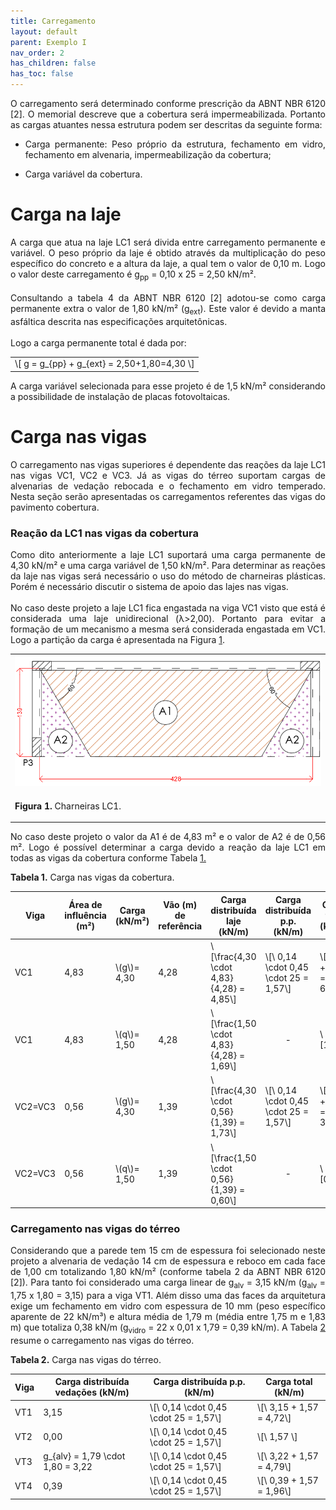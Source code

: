 ```yaml
---
title: Carregamento
layout: default
parent: Exemplo I
nav_order: 2
has_children: false
has_toc: false
---
```


<!--Don't delete this script-->
<script src = "https://polyfill.io/v3/polyfill.min.js?features=es6"></script>
<script id = "MathJax-script" async src="https://cdn.jsdelivr.net/npm/mathjax@3/es5/tex-mml-chtml.js"></script>
<!--Don't delete this script-->

<p align = "justify">
O carregamento será determinado conforme prescrição da ABNT NBR 6120 [2]. O memorial descreve que a cobertura será impermeabilizada. Portanto as cargas atuantes nessa estrutura podem ser descritas da seguinte forma:
</p>

<ul>
<li><p align = "justify">Carga permanente: Peso próprio da estrutura, fechamento em vidro, fechamento em alvenaria, impermeabilização da cobertura;</p></li>
<li><p align = "justify">Carga variável da cobertura.</p></li>
</ul>

<h1>Carga na laje</h1> 

<p align = "justify">
A carga que atua na laje LC1 será divida entre carregamento permanente e variável. O peso próprio da laje é obtido através da multiplicação do peso específico do concreto e a altura da laje, a qual tem o valor de 0,10 m. Logo o valor deste carregamento é g<sub>pp</sub> = 0,10 x 25 = 2,50 kN/m².
<br><br>
Consultando a tabela 4 da ABNT NBR 6120 [2] adotou-se como carga permanente extra o valor de 1,80 kN/m² (g<sub>ext</sub>). Este valor é devido a manta asfáltica descrita nas especificações arquitetônicas.
<br><br>
Logo a carga permanente total é dada por:
</p>

<table border = "0" style = "width:100%">
    <tr>
        <td>\[ g = g_{pp} + g_{ext} = 2,50+1,80=4,30 \]</td>
    </tr>
</table>

<p align = "justify">
A carga variável selecionada para esse projeto é de 1,5 kN/m² considerando a possibilidade de instalação de placas fotovoltaicas.
</p>

<h1>Carga nas vigas</h1> 

<p align = "justify">
O carregamento nas vigas superiores é dependente das reações da laje LC1 nas vigas VC1, VC2 e VC3. Já as vigas do térreo suportam cargas de alvenarias de vedação rebocada e o fechamento em vidro temperado. Nesta seção serão apresentadas os carregamentos referentes das vigas do pavimento cobertura.
</p>

<h3>Reação da LC1 nas vigas da cobertura</h3> 

<p align = "justify">
Como dito anteriormente a laje LC1 suportará uma carga permanente de 4,30 kN/m² e uma carga variável de 1,50 kN/m². Para determinar as reações da laje nas vigas será necessário o uso do método de charneiras plásticas. Porém é necessário discutir o sistema de apoio das lajes nas vigas.
<br><br>
No caso deste projeto a laje LC1 fica engastada na viga VC1 visto que está é considerada uma laje unidirecional (λ>2,00). Portanto para evitar a formação de um mecanismo a mesma será considerada engastada em VC1. Logo a partição da carga é apresentada na Figura <a href="#fig1">1</a>.
</p>

<table border = "0" style = "width:100%">
  <tr>
    <td><center><img src = "assets/images/charneiras.png" width = "100%"></center></td>
  </tr>
  <tr>
    <td><center><p align = "justify" id = "fig1"><b>Figura 1.</b> Charneiras LC1.</p></center></td>
  </tr>
</table>

<p align = "justify">
No caso deste projeto o valor da A1 é de 4,83 m² e o valor de A2 é de 0,56 m². Logo é possível determinar a carga devido a reação da laje LC1 em todas as vigas da cobertura conforme Tabela <a href="#tab1">1.</a>
</p>

<p align = "justify" id = "tab1"><b>Tabela 1.</b> Carga nas vigas da cobertura.</p>

<table style = "width:100%">
  <thead>
    <tr>
      <th>Viga</th>
      <th>Área de influência (m²)</th>
      <th>Carga (kN/m²)</th>
      <th>Vão (m) de referência</th>
      <th>Carga distribuída laje (kN/m)</th>
      <th>Carga distribuída p.p. (kN/m)</th>
      <th>Carga total (kN/m)</th>
    </tr>
  </thead>
  <tbody>
    <tr>
      <td>VC1</td>
      <td>4,83</td>
      <td>\(g\)= 4,30</td>
      <td>4,28</td>
      <td>\[\frac{4,30 \cdot 4,83}{4,28} = 4,85\]</td>
      <td>\[\ 0,14 \cdot 0,45 \cdot 25 = 1,57\]</td>
      <td>\[4,85 + 1,57 = 6,42\]</td>
    </tr>
    <tr>
      <td>VC1</td>
      <td>4,83</td>
      <td>\(q\)= 1,50</td>
      <td>4,28</td>
      <td>\[\frac{1,50 \cdot 4,83}{4,28} = 1,69\]</td>
      <td><center>-</center></td>
      <td>\[1,69\]</td>
    </tr>
    <tr>
      <td>VC2=VC3</td>
      <td>0,56</td>
      <td>\(g\)= 4,30</td>
      <td>1,39</td>
      <td>\[\frac{4,30 \cdot 0,56}{1,39} = 1,73\]</td>
      <td>\[\ 0,14 \cdot 0,45 \cdot 25 = 1,57\]</td>
      <td>\[1,73 + 1,57 = 3,30\]</td>
    </tr>
    <tr>
      <td>VC2=VC3</td>
      <td>0,56</td>
      <td>\(q\)= 1,50</td>
      <td>1,39</td>
      <td>\[\frac{1,50 \cdot 0,56}{1,39} = 0,60\]</td>
      <td><center>-</center></td>
      <td>\[0,60\]</td>
    </tr>
  </tbody>
</table>

<h3>Carregamento nas vigas do térreo</h3>

<p align = "justify">
Considerando que a parede tem 15 cm de espessura foi selecionado neste projeto a alvenaria de vedação 14 cm de espessura e reboco em cada face de 1,00 cm totalizando 1,80 kN/m² (conforme tabela 2 da ABNT NBR 6120 [2]). Para tanto foi considerado uma carga linear de g<sub>alv</sub> = 3,15 kN/m (g<sub>alv</sub> = 1,75 x 1,80 = 3,15) para a viga VT1. Além disso uma das faces da arquitetura exige um fechamento em vidro com espessura de 10 mm (peso específico aparente de 22 kN/m³) e altura média de 1,79 m (média entre 1,75 m e 1,83 m) que totaliza 0,38 kN/m (g<sub>vidro</sub> = 22 x 0,01 x 1,79 = 0,39 kN/m). A Tabela <a href="#tab2">2</a> resume o carregamento nas vigas do térreo.
</p>

<p align = "justify" id = "tab2"><b>Tabela 2.</b> Carga nas vigas do térreo.</p>

<table style = "width:100%">
  <thead>
    <tr>
      <th>Viga</th>
      <th>Carga distribuída vedações (kN/m)</th>
      <th>Carga distribuída p.p. (kN/m)</th>
      <th>Carga total (kN/m)</th>
    </tr>
  </thead>
  <tbody>
    <tr>
      <td>VT1</td>
      <td>3,15</td>
      <td>\[\ 0,14 \cdot 0,45 \cdot 25 = 1,57\]</td>
      <td>\[\ 3,15 + 1,57 = 4,72\]</td>
    </tr>
    <tr>
      <td>VT2</td>
      <td>0,00</td>
      <td>\[\ 0,14 \cdot 0,45 \cdot 25 = 1,57\]</td>
      <td>\[\ 1,57 \]</td>
    </tr>
    <tr>
      <td>VT3</td>
      <td>g_{alv} = 1,79 \cdot 1,80 = 3,22</td>
      <td>\[\ 0,14 \cdot 0,45 \cdot 25 = 1,57\]</td>
      <td>\[\ 3,22 + 1,57 = 4,79\]</td>
    </tr>
    <tr>
      <td>VT4</td>
      <td>0,39</td>
      <td>\[\ 0,14 \cdot 0,45 \cdot 25 = 1,57\]</td>
      <td>\[\ 0,39 + 1,57 = 1,96\]</td>
    </tr>
  </tbody>
</table>